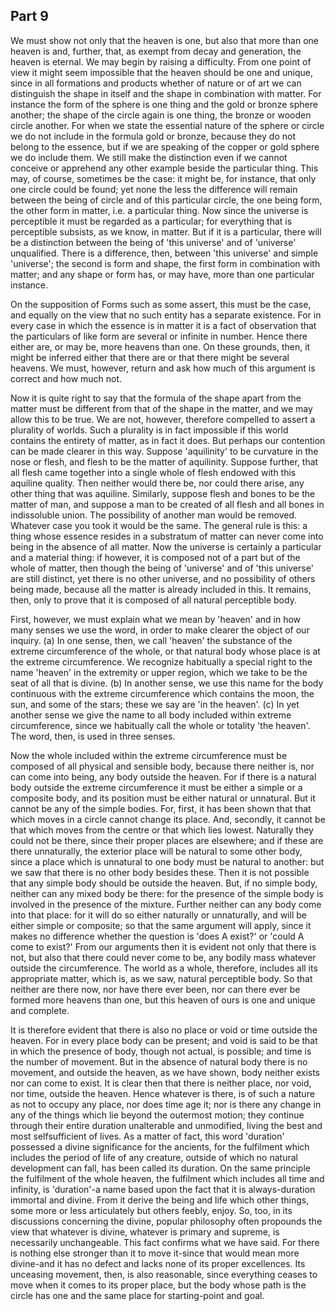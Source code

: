 ## Part 9

We must show not only that the heaven is one, but also that more than one heaven is and, further, that, as exempt from decay and generation, the heaven is eternal.
We may begin by raising a difficulty.
From one point of view it might seem impossible that the heaven should be one and unique, since in all formations and products whether of nature or of art we can distinguish the shape in itself and the shape in combination with matter.
For instance the form of the sphere is one thing and the gold or bronze sphere another; the shape of the circle again is one thing, the bronze or wooden circle another.
For when we state the essential nature of the sphere or circle we do not include in the formula gold or bronze, because they do not belong to the essence, but if we are speaking of the copper or gold sphere we do include them.
We still make the distinction even if we cannot conceive or apprehend any other example beside the particular thing.
This may, of course, sometimes be the case: it might be, for instance, that only one circle could be found; yet none the less the difference will remain between the being of circle and of this particular circle, the one being form, the other form in matter, i.e.
a particular thing.
Now since the universe is perceptible it must be regarded as a particular; for everything that is perceptible subsists, as we know, in matter.
But if it is a particular, there will be a distinction between the being of 'this universe' and of 'universe' unqualified.
There is a difference, then, between 'this universe' and simple 'universe'; the second is form and shape, the first form in combination with matter; and any shape or form has, or may have, more than one particular instance.

On the supposition of Forms such as some assert, this must be the case, and equally on the view that no such entity has a separate existence.
For in every case in which the essence is in matter it is a fact of observation that the particulars of like form are several or infinite in number.
Hence there either are, or may be, more heavens than one.
On these grounds, then, it might be inferred either that there are or that there might be several heavens.
We must, however, return and ask how much of this argument is correct and how much not.

Now it is quite right to say that the formula of the shape apart from the matter must be different from that of the shape in the matter, and we may allow this to be true.
We are not, however, therefore compelled to assert a plurality of worlds.
Such a plurality is in fact impossible if this world contains the entirety of matter, as in fact it does.
But perhaps our contention can be made clearer in this way.
Suppose 'aquilinity' to be curvature in the nose or flesh, and flesh to be the matter of aquilinity.
Suppose further, that all flesh came together into a single whole of flesh endowed with this aquiline quality.
Then neither would there be, nor could there arise, any other thing that was aquiline.
Similarly, suppose flesh and bones to be the matter of man, and suppose a man to be created of all flesh and all bones in indissoluble union.
The possibility of another man would be removed.
Whatever case you took it would be the same.
The general rule is this: a thing whose essence resides in a substratum of matter can never come into being in the absence of all matter.
Now the universe is certainly a particular and a material thing: if however, it is composed not of a part but of the whole of matter, then though the being of 'universe' and of 'this universe' are still distinct, yet there is no other universe, and no possibility of others being made, because all the matter is already included in this.
It remains, then, only to prove that it is composed of all natural perceptible body.

First, however, we must explain what we mean by 'heaven' and in how many senses we use the word, in order to make clearer the object of our inquiry.
(a) In one sense, then, we call 'heaven' the substance of the extreme circumference of the whole, or that natural body whose place is at the extreme circumference.
We recognize habitually a special right to the name 'heaven' in the extremity or upper region, which we take to be the seat of all that is divine.
(b) In another sense, we use this name for the body continuous with the extreme circumference which contains the moon, the sun, and some of the stars; these we say are 'in the heaven'.
(c) In yet another sense we give the name to all body included within extreme circumference, since we habitually call the whole or totality 'the heaven'.
The word, then, is used in three senses.

Now the whole included within the extreme circumference must be composed of all physical and sensible body, because there neither is, nor can come into being, any body outside the heaven.
For if there is a natural body outside the extreme circumference it must be either a simple or a composite body, and its position must be either natural or unnatural.
But it cannot be any of the simple bodies.
For, first, it has been shown that that which moves in a circle cannot change its place.
And, secondly, it cannot be that which moves from the centre or that which lies lowest.
Naturally they could not be there, since their proper places are elsewhere; and if these are there unnaturally, the exterior place will be natural to some other body, since a place which is unnatural to one body must be natural to another: but we saw that there is no other body besides these.
Then it is not possible that any simple body should be outside the heaven.
But, if no simple body, neither can any mixed body be there: for the presence of the simple body is involved in the presence of the mixture.
Further neither can any body come into that place: for it will do so either naturally or unnaturally, and will be either simple or composite; so that the same argument will apply, since it makes no difference whether the question is 'does A exist?'
or 'could A come to exist?'
From our arguments then it is evident not only that there is not, but also that there could never come to be, any bodily mass whatever outside the circumference.
The world as a whole, therefore, includes all its appropriate matter, which is, as we saw, natural perceptible body.
So that neither are there now, nor have there ever been, nor can there ever be formed more heavens than one, but this heaven of ours is one and unique and complete.

It is therefore evident that there is also no place or void or time outside the heaven.
For in every place body can be present; and void is said to be that in which the presence of body, though not actual, is possible; and time is the number of movement.
But in the absence of natural body there is no movement, and outside the heaven, as we have shown, body neither exists nor can come to exist.
It is clear then that there is neither place, nor void, nor time, outside the heaven.
Hence whatever is there, is of such a nature as not to occupy any place, nor does time age it; nor is there any change in any of the things which lie beyond the outermost motion; they continue through their entire duration unalterable and unmodified, living the best and most selfsufficient of lives.
As a matter of fact, this word 'duration' possessed a divine significance for the ancients, for the fulfilment which includes the period of life of any creature, outside of which no natural development can fall, has been called its duration.
On the same principle the fulfilment of the whole heaven, the fulfilment which includes all time and infinity, is 'duration'-a name based upon the fact that it is always-duration immortal and divine.
From it derive the being and life which other things, some more or less articulately but others feebly, enjoy.
So, too, in its discussions concerning the divine, popular philosophy often propounds the view that whatever is divine, whatever is primary and supreme, is necessarily unchangeable.
This fact confirms what we have said.
For there is nothing else stronger than it to move it-since that would mean more divine-and it has no defect and lacks none of its proper excellences.
Its unceasing movement, then, is also reasonable, since everything ceases to move when it comes to its proper place, but the body whose path is the circle has one and the same place for starting-point and goal.

